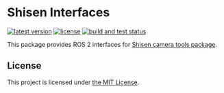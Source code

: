 # Shisen Interfaces

[![latest version](https://img.shields.io/github/v/release/ichiro-its/shisen_interfaces.svg)](https://github.com/ichiro-its/shisen_interfaces/releases/)
[![license](https://img.shields.io/github/license/ichiro-its/shisen_interfaces.svg)](./LICENSE)
[![build and test status](https://github.com/ichiro-its/shisen_interfaces/actions/workflows/build-and-test.yml/badge.svg)](https://github.com/ichiro-its/shisen_interfaces/actions)

This package provides ROS 2 interfaces for [Shisen camera tools package](https://github.com/ichiro-its/shisen).

## License

This project is licensed under [the MIT License](./LICENSE).
